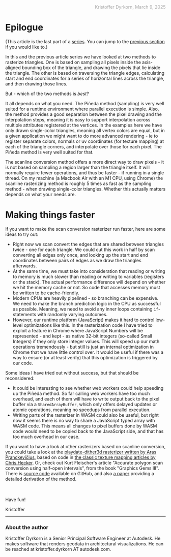 <div style="text-align:right; color:#aaa">Kristoffer Dyrkorn, March 9, 2025</div>

# Epilogue

(This article is the last part of a [series](./#sections). You can jump to the [previous section](9) if you would like to.)

In this and the previous article series we have looked at two methods to rasterize triangles. One is based on sampling all pixels inside the axis-aligned bounding box of the triangle, and drawing the pixels that lie inside the triangle. The other is based on traversing the triangle edges, calculating start and end coordinates for a series of horizontal lines across the triangle, and then drawing those lines.

But - which of the two methods is _best_?

It all depends on what you need. The Piñeda method (sampling) is very well suited for a runtime environment where parallel execution is simple. Also, the method provides a good separation between the pixel drawing and the interpolation steps, meaning it is easy to support interpolation across multiple attributes registered at the vertices. In the examples here we have only drawn single-color triangles, meaning all vertex colors are equal, but in a given application we might want to do more advanced rendering - ie to register separate colors, normals or uv coordinates (for texture mapping) at each of the triangle corners, and interpolate over those for each pixel. The Piñeda method is very well suited for that.

The scanline conversion method offers a more direct way to draw pixels - it is not based on sampling a region larger than the triangle itself. It will normally require fewer operations, and thus be faster - if running in a single thread.
On my machine (a Macbook Air with an M1 CPU, using Chrome) the scanline rasterizing method is roughly 5 times as fast as the sampling method - when drawing single-color triangles. Whether this actually matters depends on what your needs are.

# Making things faster

If you want to make the scan conversion rasterizer run faster, here are some ideas to try out:

- Right now we scan convert the edges that are shared between triangles twice - one for each triangle. We could cut this work in half by scan converting all edges only once, and looking up the start and end coordinates between pairs of edges as we draw the triangles afterwards.
- At the same time, we must take into consideration that reading or writing to memory is much slower than reading or writing to variables (registers or the stack). The actual performance difference will depend on whether we hit the memory cache or not. So code that accesses memory must be written to be cache-friendly.
- Modern CPUs are heavily pipelined - so branching can be expensive. We need to make the branch prediction logic in the CPU as successful as possible. Meaning, we need to avoid any inner loops containing `if`-statements with randomly varying outcomes.
- However, our runtime platform (JavaScript) makes it hard to control low-level optimizations like this. In the rasterization code I have tried to exploit a feature in Chrome where JavaScript Numbers will be represented - and kept - as native 32-bit integers (so-called Small Integers) if they only store integer values. This will speed up our math operations tremendously - but still is just an internal optimization in Chrome that we have little control over. It would be useful if there was a way to ensure (or at least verify) that this optimization is triggered by our code.

Some ideas I have tried out without success, but that should be reconsidered:

- It could be interesting to see whether web workers could help speeding up the Piñeda method. So far calling web workers have too much overhead, and each of them will have to write output back to the pixel buffer via a `SharedArrayBuffer`, which only offers delayed updates or atomic operations, meaning no speedups from parallel execution.
- Writing parts of the rasterizer in WASM could also be useful, but right now it seems there is no way to share a JavaScript typed array with WASM code. This means all changes to pixel buffers done by WASM code would need to be copied back to the JavaScript side, and that has too much overhead in our case.

If you want to have a look at other rasterizers based on scanline conversion, you could take a look at the [playdate-dither3d rasterizer written by Aras Pranckevičius](https://github.com/aras-p/playdate-dither3d), based on code in [the classic texture mapping articles by Chris Hecker](https://chrishecker.com/Miscellaneous_Technical_Articles).
Or, check out Kurt Fleischer's article "Accurate polygon scan conversion using half-open intervals", from the book "Graphics Gems III". There is [source code](https://github.com/erich666/GraphicsGems/tree/master/gemsiii/accurate_scan) available on GitHub, and also [a paper](https://www.researchgate.net/publication/2249950_Polygon_Scan_Conversion_Derivations) providing a detailed derivation of the method.

<br/>
<br/>
Have fun!

<br/>

Kristoffer

<hr/>

### About the author

Kristoffer Dyrkorn is a Senior Principal Software Engineer at Autodesk. He makes software that renders geodata in architectural visualizations. He can be reached at kristoffer.dyrkorn AT autodesk.com.
